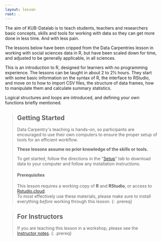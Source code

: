 ```yaml
---
layout: lesson
root: .
---
```


The aim of KUB-Datalab is to teach students, teachers and researchers
basic concepts, skills and tools for working with data so they can
get more done in less time. And with less pain.

The lessons below have been cripped from the Data Carpentries lesson
in working with social sciences data in R, but have been scaled down for
time, and adjusted to be generally applicable, in all sciences.

This is an introduction to R, designed for learners with no programming
experience. The lessons can be taught in about 2 to 2½ hours. They start
with some basic information on the syntax of R, the interface to RStudio,
and move on to how to import CSV files, the structure of data frames, how 
to manipulate them and calculate summary statistics. 

Logical structures and loops are introduced, and defining your own functions
briefly mentioned.

> ## Getting Started
>
> Data Carpentry's teaching is hands-on, so participants are encouraged to use
> their own computers to ensure the proper setup of tools for an efficient
> workflow.
>
> **These lessons assume no prior knowledge of the skills or tools.**
>
> To get started, follow the directions in the "[Setup](setup.html)" tab to
> download data to your computer and follow any installation instructions.
>
> #### Prerequisites
>
> This lesson requires a working copy of **R** and **RStudio**, or access
> to [Rstudio.cloud](https://rstudio.cloud/).
> <br>To most effectively use these materials, please make sure to install
> everything *before* working through this lesson.
{: .prereq}

> ## For Instructors
> If you are teaching this lesson in a workshop, please see the
> [Instructor notes](guide/).
{: .prereq}

